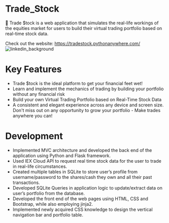 # Trade_Stock
:money_with_wings: Trade $tock is a web application that simulates the real-life workings of the equities market for users to build their virtual trading portfolio based on real-time stock data.

Check out the website: https://tradestock.pythonanywhere.com/
![linkedin_background](https://user-images.githubusercontent.com/64204835/131700529-0815d061-be4d-4f03-8566-7527b00f09f6.png)

# Key Features
- Trade $tock is the ideal platform to get your financial feet wet! 
- Learn and implement the mechanics of trading by building your portfolio without any financial risk
- Build your own Virtual Trading Portfolio based on Real-Time Stock Data
- A consistent and elegant experience across any device and screen size. Don't miss out on any opportunity to grow your portfolio - Make trades anywhere you can!


# Development
- Implemented MVC architecture and developed the back end of the application using Python and Flask framework.
- Used IEX Cloud API to request real time stock data for the user to trade in real-life circumstances.
- Created multiple tables in SQLite to store user’s profile from username/password to the shares/cash they own and all their past transactions.
- Developed SQLite Queries in application logic to update/extract data on user’s portfolio from the database. 
- Developed the front end of the web pages using HTML, CSS and Bootstrap, while also employing jinja2. 
- Implemented newly acquired CSS knowledge to design the vertical navigation bar and portfolio table.

